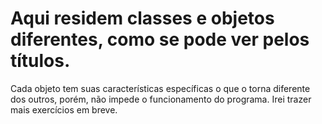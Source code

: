# Aqui residem classes e objetos diferentes, como se pode ver pelos títulos.
Cada objeto tem suas características específicas o que o torna diferente dos outros, porém, não impede o funcionamento do programa.
Irei trazer mais exercícios em breve.
